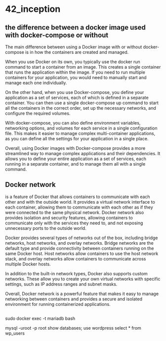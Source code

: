 # 42_inception

## the difference between a docker image used with docker-compose or without

The main difference between using a Docker image with or without docker-compose is in how the containers are created and managed.

When you use Docker on its own, you typically use the docker run command to start a container from an image. This creates a single container that runs the application within the image. If you need to run multiple containers for your application, you would need to manually start and manage each one individually.

On the other hand, when you use Docker-compose, you define your application as a set of services, each of which is defined in a separate container. You can then use a single docker-compose up command to start all the containers in the correct order, set up the necessary networks, and configure the required volumes.

With docker-compose, you can also define environment variables, networking options, and volumes for each service in a single configuration file. This makes it easier to manage complex multi-container applications, as you can define all the settings for your application in a single place.

Overall, using Docker images with Docker-compose provides a more streamlined way to manage complex applications and their dependencies. It allows you to define your entire application as a set of services, each running in a separate container, and to manage them all with a single command.




## Docker network

is a feature of Docker that allows containers to communicate with each other and with the outside world. It provides a virtual network interface to each container, allowing them to communicate with each other as if they were connected to the same physical network. Docker network also provides isolation and security features, allowing containers to communicate only with the services they need to, and not exposing unnecessary ports to the outside world.

Docker provides several types of networks out of the box, including bridge networks, host networks, and overlay networks. Bridge networks are the default type and provide connectivity between containers running on the same Docker host. Host networks allow containers to use the host network stack, and overlay networks allow containers to communicate across multiple Docker hosts.

In addition to the built-in network types, Docker also supports custom networks. These allow you to create your own virtual networks with specific settings, such as IP address ranges and subnet masks.

Overall, Docker network is a powerful feature that makes it easy to manage networking between containers and provides a secure and isolated environment for running containerized applications.


##
sudo docker exec -t mariadb bash



mysql -uroot -p root
show databases;
use wordpress
select * from wp_users

